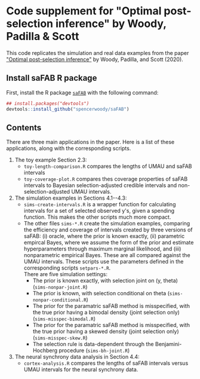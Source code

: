 
# Code supplement for "Optimal post-selection inference" by Woody, Padilla & Scott

This code replicates the simulation and real data examples from the
paper ["Optimal post-selection inference"][saFAB paper] by Woody, Padilla,
and Scott (2020).

## Install saFAB R package

First, install the R package [`saFAB`][saFAB package] with the
following command:

```r
## install.packages("devtools")
devtools::install_github("spencerwoody/saFAB")
```

## Contents

There are three main applications in the paper. Here is a list of
these applications, along with the corresponding scripts.

1. The toy example Section 2.3:
    - `toy-length-comparison.R` compares the lengths of UMAU and saFAB
      intervals
    - `toy-coverage-plot.R` compares thes coverage properties of saFAB
      intervals to Bayesian selection-adjusted credible intervals and
      non-selection-adjusted UMAU intervals.
2. The simulation examples in Sections 4.1--4.3:
    - `sims-create-intervals.R` is a wrapper function for calculating
	intervals for a set of selected observed y's, given a spending
	function.  This makes the other scripts much more compact.
    - The other files `sims-*.R` create the simulation examples,
      comparing the efficiency and coverage of intervals created by
      three versions of saFAB: (i) oracle, where the prior is known
      exactly, (ii) parametric empircal Bayes, where we assume the
      form of the prior and estimate hyperparameters through maximum
      marginal likelihood, and (iii) nonparametric empirical Bayes.
      These are all compared against the UMAU intervals. These scripts
      use the parameters defined in the corresponding scripts
      `setpars-*.R`.  
	  There are five simulation settings:
        + The prior is known exactly, with selection joint on (y,
          theta) (`sims-nonpar-joint.R`)
        + The prior is known, with selection conditional on theta
          (`sims-nonpar-conditional.R`)
        + The prior for the paramatric saFAB method is misspecified,
          with the true prior having a bimodal density (joint
          selection only) (`sims-misspec-bimodal.R`)
        + The prior for the paramatric saFAB method is misspecified,
          with the true prior having a skewed density (joint selection
          only) (`sims-misspec-skew.R`)
        + The selection rule is data-dependent through the
          Benjamini-Hochberg procedure (`sims-bh-joint.R`)
3. The neural synchrony data analysis in Section 4.4:
    - `cortex-analysis.R` compares the lengths of saFAB intervals
      versus UMAU intervals for the neural synchrony data.

<!-- Links -->

[saFAB paper]: https://arxiv.org/abs/1810.11042
[saFAB package]: https://github.com/spencerwoody/safab


